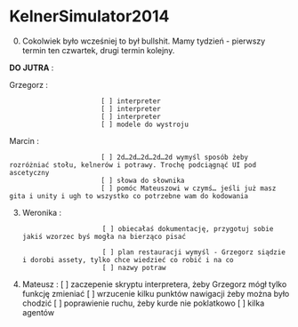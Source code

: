 KelnerSimulator2014
===================

0. Cokolwiek było wcześniej to był bullshit. Mamy tydzień - pierwszy termin ten czwartek, drugi termin kolejny.
 
**DO JUTRA** :  

Grzegorz :   

                           [ ] interpreter  
                           [ ] interpreter  
                           [ ] interpreter  
                           [ ] modele do wystroju  
                           
Marcin :  

                           [ ] 2d…2d…2d…2d…2d wymyśl sposób żeby rozróżniać stołu, kelnerów i potrawy. Trochę podciągnąć UI pod ascetyczny  
                           [ ] słowa do słownika  
                           [ ] pomóc Mateuszowi w czymś… jeśli już masz gita i unity i ugh to wszystko co potrzebne wam do kodowania  

3. Weronika :  

                           [ ] obiecałaś dokumentację, przygotuj sobie jakiś wzorzec byś mogła na bierząco pisać  
                           
                           [ ] plan restauracji wymyśl - Grzegorz siądzie i dorobi assety, tylko chce wiedzieć co robić i na co
                           [ ] nazwy potraw
4. Mateusz :
                           [ ] zaczepenie skryptu interpretera, żeby Grzegorz mógł tylko funkcję zmieniać
                           [ ] wrzucenie kilku punktów nawigacji żeby można było chodzić
                           [ ] poprawienie ruchu, żeby kurde nie poklatkowo
                           [ ] kilka agentów
